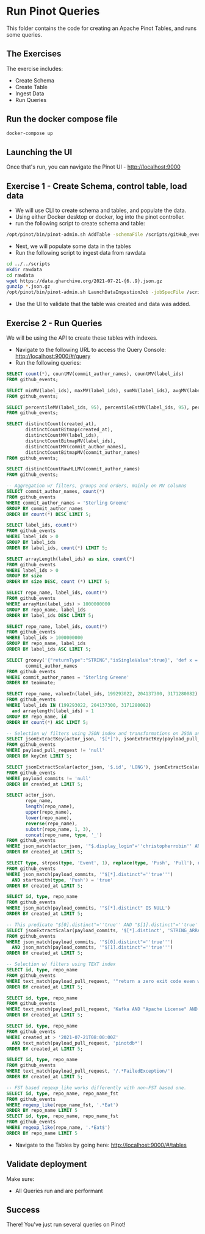 # Run  Pinot Queries

This folder contains the code for creating an Apache Pinot Tables, and runs some queries.

## The Exercises

The exercise includes:

- Create Schema
- Create Table
- Ingest Data
- Run Queries

## Run the docker compose file

```bash
docker-compose up
```

## Launching the UI

Once that's run, you can navigate the Pinot UI - [http://localhost:9000](http://localhost:9000)

## Exercise 1 - Create Schema, control table, load data

- We will use CLI to create schema and tables, and populate the data.
- Using either Docker desktop or docker, log into the pinot controller.
- run the following script to create schema and table:

```bash
/opt/pinot/bin/pinot-admin.sh AddTable -schemaFile /scripts/gitHub_events_schema.json -tableConfigFile /scripts/gitHub_events_offline_table_config.json -exec
```

- Next, we will populate some data in the tables
- Run the following script to ingest data from rawdata

```bash
cd ../../scripts
mkdir rawdata
cd rawdata
wget https://data.gharchive.org/2021-07-21-{6..9}.json.gz
gunzip *.json.gz
/opt/pinot/bin/pinot-admin.sh LaunchDataIngestionJob -jobSpecFile /scripts/job-spec.yaml
```

- Use the UI to validate that the table was created and data was added.

## Exercise 2 - Run Queries

We will be using the API to create these tables with indexes.

- Navigate to the following URL to access the Query Console: [http://localhost:9000/#/query](http://localhost:9000/#/query)
- Run the following queries:

```SQL
SELECT count(*), countMV(commit_author_names), countMV(label_ids)
FROM github_events;

SELECT minMV(label_ids), maxMV(label_ids), sumMV(label_ids), avgMV(label_ids), minMaxRangeMV(label_ids)
FROM github_events;

SELECT percentileMV(label_ids, 95), percentileEstMV(label_ids, 95), percentileTDigestMV(label_ids, 95)
FROM github_events;

SELECT distinctCount(created_at),
       distinctCountBitmap(created_at),
       distinctCountMV(label_ids),
       distinctCountBitmapMV(label_ids),
       distinctCountMV(commit_author_names),
       distinctCountBitmapMV(commit_author_names)
FROM github_events;

SELECT distinctCountRawHLLMV(commit_author_names)
FROM github_events;

-- Aggregation w/ filters, groups and orders, mainly on MV columns
SELECT commit_author_names, count(*)
FROM github_events
WHERE commit_author_names = 'Sterling Greene'
GROUP BY commit_author_names
ORDER BY count(*) DESC LIMIT 5;

SELECT label_ids, count(*)
FROM github_events
WHERE label_ids > 0
GROUP BY label_ids
ORDER BY label_ids, count(*) LIMIT 5;

SELECT arrayLength(label_ids) as size, count(*)
FROM github_events
WHERE label_ids > 0
GROUP BY size
ORDER BY size DESC, count (*) LIMIT 5;

SELECT repo_name, label_ids, count(*)
FROM github_events
WHERE arrayMin(label_ids) > 1000000000
GROUP BY repo_name, label_ids
ORDER BY label_ids DESC LIMIT 5;

SELECT repo_name, label_ids, count(*)
FROM github_events
WHERE label_ids > 1000000000
GROUP BY repo_name, label_ids
ORDER BY label_ids ASC LIMIT 5;

SELECT groovy('{"returnType":"STRING","isSingleValue":true}', 'def x = 0; arg0.eachWithIndex{item, idx -> if (item.startsWith("V")) { x = item }}; return x', commit_author_names) AS teammate,
       commit_author_names
FROM github_events
WHERE commit_author_names = 'Sterling Greene'
ORDER BY teammate;

SELECT repo_name, valueIn(label_ids, 199293022, 204137300, 3171280082) AS id, count(*)
FROM github_events
WHERE label_ids IN (199293022, 204137300, 3171280082)
  and arraylength(label_ids) > 1
GROUP BY repo_name, id
ORDER BY count(*) ASC LIMIT 5;

-- Selection w/ filters using JSON index and transformations on JSON and String columns
SELECT jsonExtractKey(actor_json, '$[*]'), jsonExtractKey(payload_pull_request, '$[*]'), arrayLength(jsonExtractKey(payload_pull_request, '$[*]')) AS keyCnt
FROM github_events
WHERE payload_pull_request != 'null'
ORDER BY keyCnt LIMIT 5;

SELECT jsonExtractScalar(actor_json, '$.id', 'LONG'), jsonExtractScalar(payload_commits, '$[*].author.name', 'STRING'), jsonExtractScalar(payload_commits, '$[*].author.name', 'STRING_ARRAY')
FROM github_events
WHERE payload_commits != 'null'
ORDER BY created_at LIMIT 5;

SELECT actor_json,
       repo_name,
       length(repo_name),
       upper(repo_name),
       lower(repo_name),
       reverse(repo_name),
       substr(repo_name, 1, 3),
       concat(repo_name, type, '_')
FROM github_events
WHERE json_match(actor_json, '"$.display_login"=''christopherrobin'' AND "$.id"=464211')
ORDER BY created_at LIMIT 5;

SELECT type, strpos(type, 'Event', 1), replace(type, 'Push', 'Pull'), rpad(type, 20, '_'), lpad(type, 20, '_'), codepoint(type), chr(codepoint(type))
FROM github_events
WHERE json_match(payload_commits, '"$[*].distinct"=''true''')
  AND startswith(type, 'Push') = 'true'
ORDER BY created_at LIMIT 5;

SELECT id, type, repo_name
FROM github_events
WHERE json_match(payload_commits, '"$[*].distinct" IS NULL')
ORDER BY created_at LIMIT 5;

-- This predicate "$[0].distinct"=''true'' AND "$[1].distinct"=''true'' does not work due to how JSON index is built
SELECT jsonExtractScalar(payload_commits, '$[*].distinct', 'STRING_ARRAY')
FROM github_events
WHERE json_match(payload_commits, '"$[0].distinct"=''true''')
  AND json_match(payload_commits, '"$[1].distinct"=''true''')
ORDER BY created_at LIMIT 5;

-- Selection w/ filters using TEXT index
SELECT id, type, repo_name
FROM github_events
WHERE text_match(payload_pull_request, '"return a zero exit code even when"')
ORDER BY created_at LIMIT 5;

SELECT id, type, repo_name
FROM github_events
WHERE text_match(payload_pull_request, 'Kafka AND "Apache License" AND "ENVIRONMENT VARIABLES"')
ORDER BY created_at LIMIT 5;

SELECT id, type, repo_name
FROM github_events
WHERE created_at > '2021-07-21T08:00:00Z'
  AND text_match(payload_pull_request, 'pinotdb*')
ORDER BY created_at LIMIT 5;

SELECT id, type, repo_name
FROM github_events
WHERE text_match(payload_pull_request, '/.*FailedException/')
ORDER BY created_at LIMIT 5;

-- FST based regexp_like works differently with non-FST based one.
SELECT id, type, repo_name, repo_name_fst
FROM github_events
WHERE regexp_like(repo_name_fst, '.*Eat')
ORDER BY repo_name LIMIT 5
SELECT id, type, repo_name, repo_name_fst
FROM github_events
WHERE regexp_like(repo_name, '.*Eat$')
ORDER BY repo_name LIMIT 5
```

- Navigate to the Tables by going here: [http://localhost:9000/#/tables](http://localhost:9000/#/tables)

## Validate deployment

Make sure:

- All Queries run and are performant

## Success

There! 
You've just run several queries on Pinot!

